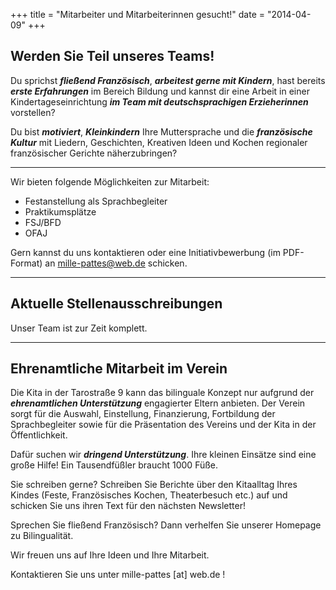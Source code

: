 +++
title = "Mitarbeiter und Mitarbeiterinnen gesucht!"
date = "2014-04-09"
+++



## Werden Sie Teil unseres Teams!




Du sprichst **_fließend Französisch_**, 
**_arbeitest gerne mit Kindern_**, 
hast bereits **_erste Erfahrungen_** im Bereich Bildung und
kannst dir eine Arbeit in einer Kindertageseinrichtung **_im Team mit deutschsprachigen Erzieherinnen_** vorstellen? 


Du bist **_motiviert_**, **_Kleinkindern_** Ihre Muttersprache und die **_französische Kultur_** mit 
Liedern, Geschichten, Kreativen Ideen und Kochen regionaler französischer Gerichte 
näherzubringen?

---

Wir bieten folgende Möglichkeiten zur Mitarbeit: 

- Festanstellung als Sprachbegleiter
- Praktikumsplätze
- FSJ/BFD
- OFAJ

 

Gern kannst du uns kontaktieren oder eine Initiativbewerbung (im PDF-Format) an mille-pattes@web.de schicken.


***


## Aktuelle Stellenausschreibungen

Unser Team ist zur Zeit komplett.

<!---
Wir suchen Unterstützung für folgende Stellen:

{{< url-link "Sprachbegleiter (m/w)" "/img/downloads/Stellenanzeige_Sprachbegleiter.pdf" "target">}}

und

{{< url-link "FSJ (Freiwilliges soziales Jahr) (m/w)" "/img/downloads/Stellenanzeige_NEU_FSJ.pdf" "target">}}
--->

***







## Ehrenamtliche Mitarbeit im Verein



Die Kita in der Tarostraße 9 kann das bilinguale Konzept nur aufgrund der **_ehrenamtlichen Unterstützung_** engagierter 
Eltern anbieten. Der Verein sorgt für die Auswahl, Einstellung, Finanzierung, Fortbildung der Sprachbegleiter sowie 
für die Präsentation des Vereins und der Kita in der Öffentlichkeit.

 

Dafür suchen wir **_dringend Unterstützung_**. Ihre kleinen Einsätze sind eine große Hilfe! Ein Tausendfüßler braucht 1000 Füße.

 

Sie schreiben gerne? Schreiben Sie Berichte über den Kitaalltag Ihres Kindes (Feste, Französisches Kochen, Theaterbesuch etc.) 
auf und schicken Sie uns ihren Text für den nächsten Newsletter!

 

Sprechen Sie fließend Französisch? Dann verhelfen Sie unserer Homepage zu Bilingualität.

 

Wir freuen uns auf Ihre Ideen und Ihre Mitarbeit.

 

Kontaktieren Sie uns unter mille-pattes [at] web.de !
